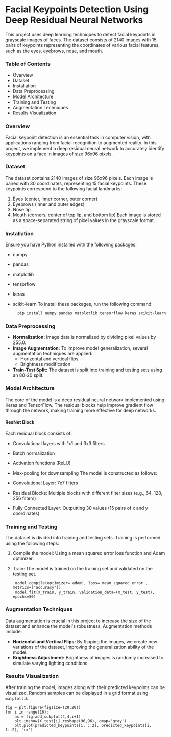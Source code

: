 
# Facial Keypoints Detection Using Deep Residual Neural Networks

This project uses deep learning techniques to detect facial keypoints in grayscale images of faces. The dataset consists of 2140 images with 15 pairs of keypoints representing the coordinates of various facial features, such as the eyes, eyebrows, nose, and mouth.

### Table of Contents
* Overview
* Dataset
* Installation
* Data Preprocessing
* Model Architecture
* Training and Testing
* Augmentation Techniques
* Results Visualization

### Overview
Facial keypoint detection is an essential task in computer vision, with applications ranging from facial recognition to augmented reality. In this project, we implement a deep residual neural network to accurately identify keypoints on a face in images of size 96x96 pixels.

### Dataset
The dataset contains 2140 images of size 96x96 pixels. Each image is paired with 30 coordinates, representing 15 facial keypoints. These keypoints correspond to the following facial landmarks:

1. Eyes (center, inner corner, outer corner)
2. Eyebrows (inner and outer edges)
3. Nose tip
4. Mouth (corners, center of top lip, and bottom lip)
Each image is stored as a space-separated string of pixel values in the grayscale format.

### Installation
Ensure you have Python installed with the following packages:

* numpy
* pandas
* matplotlib
* tensorflow
* keras
* scikit-learn
To install these packages, run the following command:

        pip install numpy pandas matplotlib tensorflow keras scikit-learn

### Data Preprocessing
* **Normalization:** Image data is normalized by dividing pixel values by 255.0.
* **Image Augmentation:** To improve model generalization, several augmentation techniques are applied:
    * Horizontal and vertical flips
    * Brightness modification
* **Train-Test Split:** The dataset is split into training and testing sets using an 80-20 split.

### Model Architecture
The core of the model is a deep residual neural network implemented using Keras and TensorFlow. The residual blocks help improve gradient flow through the network, making training more effective for deep networks.

#### ResNet Block
Each residual block consists of:

- Convolutional layers with 1x1 and 3x3 filters
- Batch normalization
- Activation functions (ReLU)
- Max-pooling for downsampling
The model is constructed as follows:

- Convolutional Layer: 7x7 filters
- Residual Blocks: Multiple blocks with different filter sizes (e.g., 64, 128, 256 filters)
- Fully Connected Layer: Outputting 30 values (15 pairs of x and y coordinates)

### Training and Testing
The dataset is divided into training and testing sets. Training is performed using the following steps:

1. Compile the model: Using a mean squared error loss function and Adam optimizer.
2. Train: The model is trained on the training set and validated on the testing set.

        model.compile(optimizer='adam', loss='mean_squared_error', metrics=['accuracy'])
        model.fit(X_train, y_train, validation_data=(X_test, y_test), epochs=50)

### Augmentation Techniques
Data augmentation is crucial in this project to increase the size of the dataset and enhance the model's robustness. Augmentation methods include:

- **Horizontal and Vertical Flips:** By flipping the images, we create new variations of the dataset, improving the generalization ability of the model.
- **Brightness Adjustment:** Brightness of images is randomly increased to simulate varying lighting conditions.

### Results Visualization
After training the model, images along with their predicted keypoints can be visualized. Random samples can be displayed in a grid format using `matplotlib`:

    fig = plt.figure(figsize=(20,20))
    for i in range(16):
        ax = fig.add_subplot(4,4,i+1)
        plt.imshow(X_test[i].reshape(96,96), cmap='gray')
        plt.plot(predicted_keypoints[i, ::2], predicted_keypoints[i, 1::2], 'rx')
    
